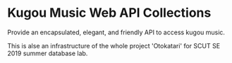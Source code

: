 # Kugou Music Web API Collections

Provide an encapsulated, elegant, and friendly API to access kugou music.

This is alse an infrastructure  of the whole project 'Otokatari' for SCUT SE 2019 summer database lab.